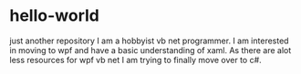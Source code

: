 # hello-world
just another repository
I am a hobbyist vb net programmer.  I am interested in moving to wpf and have a basic understanding of xaml.  As there are alot less resources for wpf vb net I am trying to finally move over to c#.
